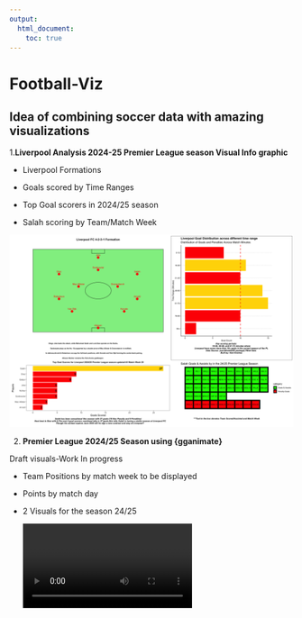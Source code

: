 ```yaml
---
output: 
  html_document: 
    toc: true
---
```


# Football-Viz

## Idea of combining soccer data with amazing visualizations

1.**Liverpool Analysis 2024-25 Premier League season Visual Info graphic**

-   Liverpool Formations

-   Goals scored by Time Ranges

-   Top Goal scorers in 2024/25 season

-   Salah scoring by Team/Match Week

![](images/01-liverpool_infographic.png)

2.  **Premier League 2024/25 Season using {gganimate}**

Draft visuals-Work In progress

-   Team Positions by match week to be displayed

-   Points by match day

-   2 Visuals for the season 24/25

    ![](output_video1.mp4)
